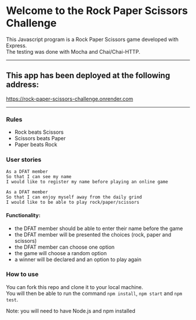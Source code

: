 # Welcome to the Rock Paper Scissors Challenge

This Javascript program is a Rock Paper Scissors game developed with Express. <br>
The testing was done with Mocha and Chai/Chai-HTTP.

-------
## This app has been deployed at the following address: <br>
https://rock-paper-scissors-challenge.onrender.com
_______
### Rules

- Rock beats Scissors <br>
- Scissors beats Paper <br>
- Paper beats Rock <br>

### User stories

```
As a DFAT member
So that I can see my name
I would like to register my name before playing an online game

As a DFAT member
So that I can enjoy myself away from the daily grind
I would like to be able to play rock/paper/scissors
```

#### Functionality: <br>

- the DFAT member should be able to enter their name before the game <br>
- the DFAT member will be presented the choices (rock, paper and scissors) <br>
- the DFAT member can choose one option <br>
- the game will choose a random option <br>
- a winner will be declared and an option to play again <br>

### How to use

You can fork this repo and clone it to your local machine. <br>
You will then be able to run the command `npm install`, `npm start` and `npm test`.

Note: you will need to have Node.js and npm installed
